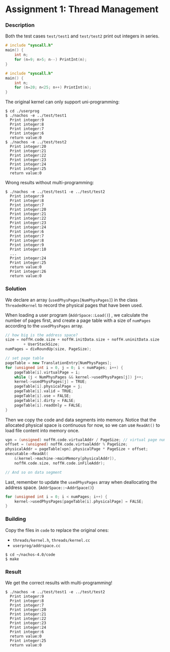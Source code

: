 # Assignment 1: Thread Management

### Description

Both the test cases `test/test1` and `test/test2` print out integers in series.

```c++
# include "syscall.h"
main() {
	int n;
	for (n=9; n>5; n--) PrintInt(n);
}
```

```c++
# include "syscall.h"
main() {
	int n;
	for (n=20; n<25; n++) PrintInt(n);
}
```

The original kernel can only support uni-programming:

```
$ cd ./userprog
$ ./nachos -e ../test/test1
  Print integer:9
  Print integer:8
  Print integer:7
  Print integer:6
  return value:0
$ ./nachos -e ../test/test2
  Print integer:20
  Print integer:21
  Print integer:22
  Print integer:23
  Print integer:24
  Print integer:25
  return value:0
```

Wrong results without multi-programming:

```
$ ./nachos -e ../test/test1 -e ../test/test2
  Print integer:9
  Print integer:8
  Print integer:7
  Print integer:20
  Print integer:21
  Print integer:22
  Print integer:23
  Print integer:24
  Print integer:6
  Print integer:7
  Print integer:8
  Print integer:9
  Print integer:10
  ...
  Print integer:24
  Print integer:25
  return value:0
  Print integer:26
  return value:0
```

### Solution

We declare an array (`usedPhysPages[NumPhysPages]`) in the class `ThreadedKernel` to record the physical pages that have been used.

When loading a user program (`AddrSpace::Load()`) , we calculate the number of pages first, and create a page table with a size of `numPages` according to the `usedPhysPages` array.

```c++
// how big is the address space?
size = noffH.code.size + noffH.initData.size + noffH.uninitData.size
    	+ UserStackSize;
numPages = divRoundUp(size, PageSize);

// set page table
pageTable = new TranslationEntry[NumPhysPages];
for (unsigned int i = 0, j = 0; i < numPages; i++) {
    pageTable[i].virtualPage = i;
	while (j < NumPhysPages && kernel->usedPhysPages[j]) j++;
	kernel->usedPhysPages[j] = TRUE;
	pageTable[i].physicalPage = j;
	pageTable[i].valid = TRUE;
    pageTable[i].use = FALSE;
	pageTable[i].dirty = FALSE;
	pageTable[i].readOnly = FALSE;
}
```

Then we copy the code and data segments into memory. Notice that the allocated physical space is continuous for now, so we can use `ReadAt()` to load file content into memory once.

```c++
vpn = (unsigned) noffH.code.virtualAddr / PageSize; // virtual page number
offset = (unsigned) noffH.code.virtualAddr % PageSize;
physicalAddr = pageTable[vpn].physicalPage * PageSize + offset;
executable->ReadAt(
	&(kernel->machine->mainMemory[physicalAddr]),
	noffH.code.size, noffH.code.inFileAddr);

// And so on data segment
```

Last, remember to update the `usedPhysPages` array when deallocating the address space. (`AddrSpace::~AddrSpace()`)

```c++
for (unsigned int i = 0; i < numPages; i++) {
	kernel->usedPhysPages[pageTable[i].physicalPage] = FALSE;
}
```

### Building

Copy the files in `code` to replace the original ones:

* `threads/kernel.h`, `threads/kernel.cc`
* `userprog/addrspace.cc`

```
$ cd ~/nachos-4.0/code
$ make
```

### Result

We get the correct results with multi-programming!

```
$ ./nachos -e ../test/test1 -e ../test/test2
  Print integer:9
  Print integer:8
  Print integer:7
  Print integer:20
  Print integer:21
  Print integer:22
  Print integer:23
  Print integer:24
  Print integer:6
  return value:0
  Print integer:25
  return value:0
```

